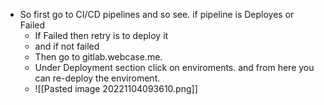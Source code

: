 - So first go to CI/CD pipelines and so see. if pipeline is Deployes or Failed
	- If Failed then retry is to deploy it 
	- and if not failed
	- Then go to gitlab.webcase.me.  
	- Under Deployment section click on enviroments. and from here you can re-deploy the enviroment.
	- ![[Pasted image 20221104093610.png]]
